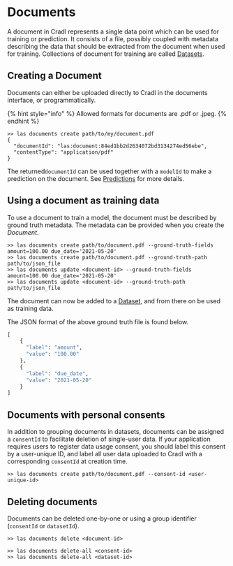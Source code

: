 # Documents

A document in Cradl represents a single data point which can be used for training or prediction. It consists of a file, possibly coupled with metadata describing the data that should be extracted from the document when used for training. Collections of document for training are called [Datasets](datasets.md).

## Creating a Document

Documents can either be uploaded directly to Cradl in the documents interface, or programmatically.

{% hint style="info" %}
Allowed formats for documents are .pdf or .jpeg.
{% endhint %}

```text
>> las documents create path/to/my/document.pdf
{
  "documentId": "las:document:84ed1bb2d2634072bd3134274ed56ebe",
  "contentType": "application/pdf"
}
```

The returned`documentId` can be used together with a `modelId` to make a prediction on the document. See [Predictions](predictions.md) for more details.

## Using a document as training data

To use a document to train a model, the document must be described by ground truth metadata. The metadata can be provided when you create the _Document_.

```text
>> las documents create path/to/document.pdf --ground-truth-fields amount=100.00 due_date='2021-05-20'
>> las documents create path/to/document.pdf --ground-truth-path path/to/json_file
>> las documents update <document-id> --ground-truth-fields amount=100.00 due_date='2021-05-20'
>> las documents update <document-id> --ground-truth-path path/to/json_file
```

The document can now be added to a [Dataset](datasets.md), and from there on be used as training data.

The JSON format of the above ground truth file is found below.

```python
[
    {
      "label": "amount",
      "value": "100.00"
    },
    {
      "label": "due_date",
      "value": "2021-05-20"
    }
]
```

## Documents with personal consents

In addition to grouping documents in datasets, documents can be assigned a `consentId` to facilitate deletion of single-user data. If your application requires users to register data usage consent, you should label this consent by a user-unique ID, and label all user data uploaded to Cradl with a corresponding `consentId` at creation time.

```text
>> las documents create path/to/document.pdf --consent-id <user-unique-id>
```

## Deleting documents

Documents can be deleted one-by-one or using a group identifier \(`consentId` or `datasetId`\).

```text
>> las documents delete <document-id>
```

```text
>> las documents delete-all <consent-id> 
>> las documents delete-all <dataset-id>
```

## 




